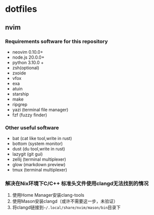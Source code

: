# dotfiles

## nvim

### Requirements software for this repository

- neovim 0.10.0+
- node.js 20.0.0+
- python 3.10.0 +
- zsh(optional)
- zxoide
- vfox
- exa
- atuin
- starship
- make
- ripgrep
- yazi (terminal file manager)
- fzf (fuzzy finder)

### Other useful software

- bat (cat like tool,write in rust)
- bottom (system monitor)
- dust (du tool,write in rust)
- lazygit (git gui)
- zellij (terminal multiplexer)
- glow (markdown preview)
- tmux (terminal multiplexer)


### 解决在Nix环境下C/C++ 标准头文件使用clangd无法找到的情况

1. 使用Home Manager安装clang-tools
2. 使用Mason安装clangd（或许不需要这一步，未验证）
3. 将clangd链接到`~/.local/share/nvim/mason/bin`目录下
